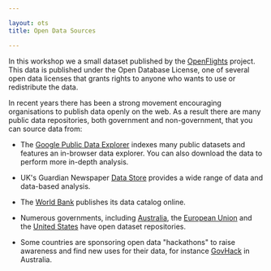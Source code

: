 ```yaml
---

layout: ots
title: Open Data Sources

---
```


In this workshop we a small dataset published by the
[OpenFlights](http://openflights.org/) project. This data is published
under the Open Database License, one of several open data licenses
that grants rights to anyone who wants to use or redistribute the
data.

In recent years there has been a strong movement encouraging
organisations to publish data openly on the web. As a result there are
many public data repositories, both government and non-government,
that you can source data from:


* The
[Google Public Data Explorer](http://www.google.com/publicdata/directory)
indexes many public datasets and features an in-browser data explorer.
You can also download the data to perform more in-depth analysis.

* UK's Guardian Newspaper [Data Store](http://www.guardian.co.uk/data)
provides a wide range of data and data-based analysis.

* The [World Bank](http://data.worldbank.org/) publishes its data
catalog online.

* Numerous governments, including [Australia](http://data.gov.au/),
the [European Union](http://ec.europa.eu/atoz_en.htm) and the
[United States](http://www.data.gov/) have open dataset repositories.

* Some countries are sponsoring open data "hackathons" to raise
awareness and find new uses for their data, for instance
[GovHack](http://www.govhack.org/) in Australia.
